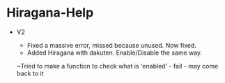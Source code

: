 # Hiragana-Help

  - V2
  
      +  Fixed a massive error, missed because unused. Now fixed.
      +  Added Hiragana with dakuten. Enable/Disable the same way.
      
      ~Tried to make a function to check what is 'enabled'
        - fail - may come back to it

